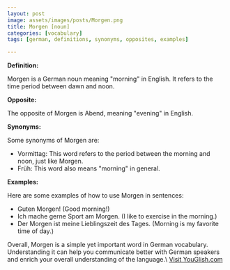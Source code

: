 ```yaml
---
layout: post
image: assets/images/posts/Morgen.png
title: Morgen [noun]
categories: [vocabulary]
tags: [german, definitions, synonyms, opposites, examples]

---
```


**Definition:**

Morgen is a German noun meaning "morning" in English. It refers to the time period between dawn and noon. 

**Opposite:**

The opposite of Morgen is Abend, meaning "evening" in English. 

**Synonyms:**

Some synonyms of Morgen are:

- Vormittag: This word refers to the period between the morning and noon, just like Morgen. 
- Früh: This word also means "morning" in general.

**Examples:**

Here are some examples of how to use Morgen in sentences:

- Guten Morgen! (Good morning!)
- Ich mache gerne Sport am Morgen. (I like to exercise in the morning.) 
- Der Morgen ist meine Lieblingszeit des Tages. (Morning is my favorite time of day.) 

Overall, Morgen is a simple yet important word in German vocabulary. Understanding it can help you communicate better with German speakers and enrich your overall understanding of the language.\ <a id="yg-widget-0" class="youglish-widget" data-query="Morgen" data-lang="german" data-components="8412" data-auto-start="0" data-bkg-color="theme_light" data-title="How%20to%20pronounce%20Morgen%20in%20German"  rel="nofollow" href="https://youglish.com">Visit YouGlish.com</a><script async src="https://youglish.com/public/emb/widget.js" charset="utf-8"></script>